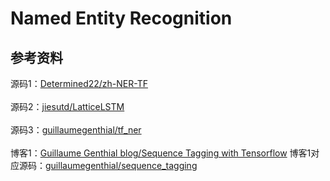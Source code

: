 # Named Entity Recognition

## 参考资料

源码1：[Determined22/zh-NER-TF](https://github.com/Determined22/zh-NER-TF)<br><br>
源码2：[jiesutd/LatticeLSTM](https://github.com/jiesutd/LatticeLSTM)<br><br>
源码3：[guillaumegenthial/tf_ner](https://github.com/guillaumegenthial/tf_ner)<br><br>
博客1：[Guillaume Genthial blog/Sequence Tagging with Tensorflow](https://guillaumegenthial.github.io/sequence-tagging-with-tensorflow.html)
博客1对应源码：[guillaumegenthial/sequence_tagging](https://github.com/guillaumegenthial/sequence_tagging)<br><br>

